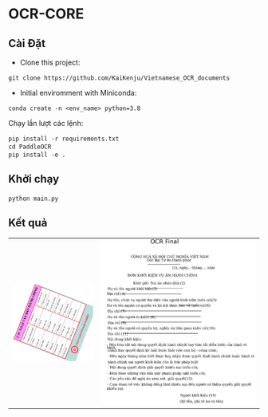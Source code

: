 # OCR-CORE

## Cài Đặt

- Clone  this project:

```[bash]
git clone https://github.com/KaiKenju/Vietnamese_OCR_documents
```

- Initial enviromment with Miniconda:

```[bash]
conda create -n <env_name> python=3.8
```

Chạy lần lượt các lệnh:

```[bash]
pip install -r requirements.txt
cd PaddleOCR
pip install -e .
```

## Khởi chạy

```[bash]
python main.py
```
## Kết quả
<table>
  <tr>
    <td><img src="assets/nhohon90.png" alt="nhohon90"></td>
    <td><img src="ocr_final_image_with_boxes.jpg" alt="ocr_final_image_with_boxes"></td>
  </tr>
</table>
